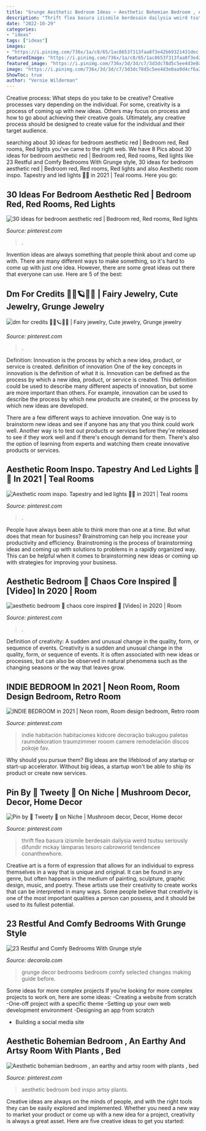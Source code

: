 ```yaml
---
title: "Grunge Aesthetic Bedroom Ideas ~ Aesthetic Bohemian Bedroom , An Earthy And Artsy Room With Plants , Bed"
description: "Thrift flea basura izismile berdesain dailysia weird tsutsu seriously difundir mckay lámparas tesoro cabroworld tendencee conanthewhore"
date: "2022-10-29"
categories:
- "ideas"
tags: ["ideas"]
images:
- "https://i.pinimg.com/736x/1a/c8/65/1ac8653f313faa8f3e42b69321431dec.jpg"
featuredImage: "https://i.pinimg.com/736x/1a/c8/65/1ac8653f313faa8f3e42b69321431dec.jpg"
featured_image: "https://i.pinimg.com/736x/3d/3d/c7/3d3dc78d5c5ee4d3e0aa9d4cf6a253a2.jpg"
image: "https://i.pinimg.com/736x/3d/3d/c7/3d3dc78d5c5ee4d3e0aa9d4cf6a253a2.jpg"
ShowToc: true
author: "Vernie Wilderman"
---
```



Creative process: What steps do you take to be creative?
Creative processes vary depending on the individual. For some, creativity is a process of coming up with new ideas. Others may focus on process and how to go about achieving their creative goals. Ultimately, any creative process should be designed to create value for the individual and their target audience.

	

		
searching about 30 ideas for bedroom aesthetic red | Bedroom red, Red rooms, Red lights you've came to the right web. We have 8 Pics about 30 ideas for bedroom aesthetic red | Bedroom red, Red rooms, Red lights like 23 Restful and Comfy Bedrooms With Grunge style, 30 ideas for bedroom aesthetic red | Bedroom red, Red rooms, Red lights and also Aesthetic room inspo. Tapestry and led lights 🖤🤩 in 2021 | Teal rooms. Here you go:
		
    
## 30 Ideas For Bedroom Aesthetic Red | Bedroom Red, Red Rooms, Red Lights

<img loading=lazy src="https://i.pinimg.com/736x/1a/c8/65/1ac8653f313faa8f3e42b69321431dec.jpg" onerror="this.onerror=null;this.src='https://tse4.mm.bing.net/th?id=OIP.TcJoOThM0iHgKuiPqrejpAAAAA&amp;pid=15.1';" alt="30 ideas for bedroom aesthetic red | Bedroom red, Red rooms, Red lights">

_Source: pinterest.com_

>. 

	

Invention ideas are always something that people think about and come up with. There are many different ways to make something, so it's hard to come up with just one idea. However, there are some great ideas out there that everyone can use. Here are 5 of the best: 

    
## Dm For Credits 💒🐸🪐🌿💝 | Fairy Jewelry, Cute Jewelry, Grunge Jewelry

<img loading=lazy src="https://i.pinimg.com/736x/3a/c3/4b/3ac34bb17a33b17df21014aca27a2449.jpg" onerror="this.onerror=null;this.src='https://tse4.mm.bing.net/th?id=OIP.e-oM6i93fkUUx5MdFNNelgHaL-&amp;pid=15.1';" alt="dm for credits 💒🐸🪐🌿💝 | Fairy jewelry, Cute jewelry, Grunge jewelry">

_Source: pinterest.com_

>. 

	

Definition: Innovation is the process by which a new idea, product, or service is created.
definition of innovation
One of the key concepts in innovation is the definition of what it is. Innovation can be defined as the process by which a new idea, product, or service is created. This definition could be used to describe many different aspects of innovation, but some are more important than others. For example, innovation can be used to describe the process by which new products are created, or the process by which new ideas are developed.

There are a few different ways to achieve innovation. One way is to brainstorm new ideas and see if anyone has any that you think could work well. Another way is to test out products or services before they're released to see if they work well and if there's enough demand for them. There's also the option of learning from experts and watching them create innovative products or services.

    
## Aesthetic Room Inspo. Tapestry And Led Lights 🖤🤩 In 2021 | Teal Rooms

<img loading=lazy src="https://i.pinimg.com/736x/3d/3d/c7/3d3dc78d5c5ee4d3e0aa9d4cf6a253a2.jpg" onerror="this.onerror=null;this.src='https://tse1.mm.bing.net/th?id=OIP.m-tzeTnH0aLJC82_JYAfiQHaJ3&amp;pid=15.1';" alt="Aesthetic room inspo. Tapestry and led lights 🖤🤩 in 2021 | Teal rooms">

_Source: pinterest.com_

>. 

	

People have always been able to think more than one at a time. But what does that mean for business? Brainstroming can help you increase your productivity and efficiency. Brainstroming is the process of brainstorming ideas and coming up with solutions to problems in a rapidly organized way. This can be helpful when it comes to brainstorming new ideas or coming up with strategies for improving your business.

    
## Aesthetic Bedroom 🌸 Chaos Core Inspired 💞 [Video] In 2020 | Room

<img loading=lazy src="https://i.pinimg.com/736x/ed/7f/2b/ed7f2bc55f80e259ef3e6c798b9d4b0e.jpg" onerror="this.onerror=null;this.src='https://tse1.mm.bing.net/th?id=OIP.kvHOeYXYb3EEJ0g269T9XQHaNK&amp;pid=15.1';" alt="aesthetic bedroom 🌸 chaos core inspired 💞 [Video] in 2020 | Room">

_Source: pinterest.com_

>. 

	

Definition of creativity: A sudden and unusual change in the quality, form, or sequence of events.
Creativity is a sudden and unusual change in the quality, form, or sequence of events. It is often associated with new ideas or processes, but can also be observed in natural phenomena such as the changing seasons or the way that leaves grow.

    
## INDIE BEDROOM In 2021 | Neon Room, Room Design Bedroom, Retro Room

<img loading=lazy src="https://i.pinimg.com/736x/7b/ad/b7/7badb7b2961fcf77e34349b59eb92e8a.jpg" onerror="this.onerror=null;this.src='https://tse4.mm.bing.net/th?id=OIP.3hsIKEDfevziYWqeM7S5agHaJ3&amp;pid=15.1';" alt="INDIE BEDROOM in 2021 | Neon room, Room design bedroom, Retro room">

_Source: pinterest.com_

>indie habitación habitaciones kidcore decoração bakugou paletas raumdekoration traumzimmer rooom camere remodelación discos pokoje fav. 

	

Why should you pursue them?
Big ideas are the lifeblood of any startup or start-up accelerator. Without big ideas, a startup won't be able to ship its product or create new services.

    
## Pin By 🌷 Tweety 🌷 On Niche | Mushroom Decor, Decor, Home Decor

<img loading=lazy src="https://i.pinimg.com/736x/9e/28/06/9e2806b093b1e845488d745cf0d2cdab.jpg" onerror="this.onerror=null;this.src='https://tse2.mm.bing.net/th?id=OIP.7R0-0Xuy_tXYQO3PxdvW1gHaJ5&amp;pid=15.1';" alt="Pin by 🌷 Tweety 🌷 on Niche | Mushroom decor, Decor, Home decor">

_Source: pinterest.com_

>thrift flea basura izismile berdesain dailysia weird tsutsu seriously difundir mckay lámparas tesoro cabroworld tendencee conanthewhore. 

	

Creative art is a form of expression that allows for an individual to express themselves in a way that is unique and original. It can be found in any genre, but often happens in the medium of painting, sculpture, graphic design, music, and poetry. These artists use their creativity to create works that can be interpreted in many ways. Some people believe that creativity is one of the most important qualities a person can possess, and it should be used to its fullest potential.

    
## 23 Restful And Comfy Bedrooms With Grunge Style

<img loading=lazy src="http://www.decorola.com/wp-content/uploads/2017/08/Grunge-Style-bedroom-decor-8.jpg" onerror="this.onerror=null;this.src='https://tse2.mm.bing.net/th?id=OIP.x4tGRhp4tyY-1S0ytECONQHaJ4&amp;pid=15.1';" alt="23 Restful and Comfy Bedrooms With Grunge style">

_Source: decorola.com_

>grunge decor bedrooms bedroom comfy selected changes making guide before. 

	

Some ideas for more complex projects
If you're looking for more complex projects to work on, here are some ideas: 
-Creating a website from scratch 
-One-off project with a specific theme 
-Setting up your own web development environment 
-Designing an app from scratch 
- Building a social media site

    
## Aesthetic Bohemian Bedroom , An Earthy And Artsy Room With Plants , Bed

<img loading=lazy src="https://i.pinimg.com/736x/fb/b4/4a/fbb44adfef6cefeaece4763d8241bae4.jpg" onerror="this.onerror=null;this.src='https://tse1.mm.bing.net/th?id=OIP.kbumSgcbskkTjJEDdXieSgHaNG&amp;pid=15.1';" alt="Aesthetic bohemian bedroom , an earthy and artsy room with plants , bed">

_Source: pinterest.com_

>aesthetic bedroom bed inspo artsy plants. 

	

Creative ideas are always on the minds of people, and with the right tools they can be easily explored and implemented. Whether you need a new way to market your product or come up with a new idea for a project, creativity is always a great asset. Here are five creative ideas to get you started:

